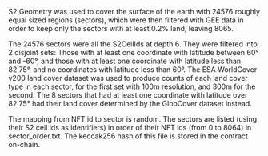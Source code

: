 S2 Geometry was used to cover the surface of the earth with 24576 roughly equal sized regions (sectors), which were then filtered with GEE data in order to keep only the sectors with at least 0.2% land, leaving 8065.

The 24576 sectors were all the S2CellIds at depth 6. They were filtered into 2 disjoint sets: Those with at least one coordinate with latitude between 60° and -60°, and those with at least one coordinate with latitude less than 82.75°, and no coordinates with latitude less than 60°. The ESA WorldCover v200 land cover dataset was used to produce counts of each land cover type in each sector, for the first set with 100m resolution, and 300m for the second. The 8 sectors that had at least one coordinate with latitude over 82.75° had their land cover determined by the GlobCover dataset instead.

The mapping from NFT id to sector is random. The sectors are listed (using their S2 cell ids as identifiers) in order of their NFT ids (from 0 to 8064) in sector_order.txt. The keccak256 hash of this file is stored in the contract on-chain.